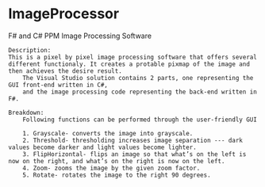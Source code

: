 # ImageProcessor
F# and C# PPM Image Processing Software

	Description:
	This is a pixel by pixel image processing software that offers several different functionaly. It creates a protable pixmap of the image and then achieves the desire result.
		The Visual Studio solution contains 2 parts, one representing the GUI front-end written in C#, 
		and the image processing code representing the back-end written in F#.
		
	Breakdown:
		Following functions can be performed through the user-friendly GUI
		
		1. Grayscale- converts the image into grayscale.
		2. Threshold- thresholding increases image separation --- dark values become darker and light values become lighter.
		3. FlipHorizontal- flips an image so that what’s on the left is now on the right, and what’s on the right is now on the left.
		4. Zoom- zooms the image by the given zoom factor.
		5. Rotate- rotates the image to the right 90 degrees.
